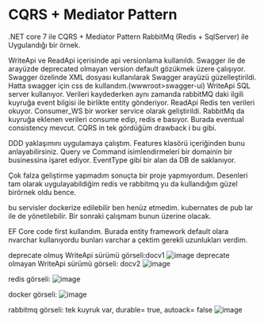 # CQRS + Mediator Pattern
.NET core 7 ile CQRS + Mediator Pattern  RabbitMq (Redis + SqlServer) ile Uygulandığı bir örnek. 

WriteApi ve ReadApi içerisinde api versionlama kullanıldı. Swagger ile de arayüzde deprecated olmayan version default gözükmek üzere çalışıyor.
Swagger özelinde XML dosyası kullanılarak Swagger arayüzü güzelleştirildi. Hatta swagger için css de kullandım.(wwwroot>swagger-ui)
WriteApi SQL server kullanıyor. Verileri kaydederken aynı zamanda rabbitMQ daki ilgili kuyruğa event bilgisi ile birlikte entity gönderiyor.
ReadApi Redis ten verileri okuyor.
Consumer_WS bir worker service olarak geliştirildi. RabbitMq da kuyruğa eklenen verileri consume edip, redis e basıyor. Burada eventual consistency mevcut. CQRS in tek gördüğüm drawback i bu gibi.

DDD yaklaşımını uygulamaya çalıştım. Features klasörü içeriğinden bunu anlayabilirsiniz. Query ve Command isimlendirmeleri bir domainin bir businessina işaret ediyor. EventType gibi bir alan da DB de saklanıyor.

Çok falza geliştirme yapmadım sonuçta bir proje yapmıyordum. Desenleri tam olarak uygulayabildiğim redis ve rabbitmq yu da kullandığım güzel birörnek oldu bence.

bu servisler dockerize edilebilir ben henüz etmedim.
kubernates de pub lar ile de yönetilebilir. Bir sonraki çalışmam bunun üzerine olacak.

EF Core code first kullandım. Burada entity framework default olara nvarchar kullanıyordu bunları varchar a çektim gerekli uzunlukları verdim.

deprecate olmuş WriteApi sürümü görseli:docv1
![image](https://github.com/ugursinans/CQRS/assets/17143493/5dd4ae1e-d14e-4ae0-afc0-5e7ef78923b2)
deprecate olmayan WriteApi sürümü görseli: docv2
![image](https://github.com/ugursinans/CQRS/assets/17143493/be4679d4-ec02-4dea-9d2e-33f2725cfa2d)

redis görseli:
![image](https://github.com/ugursinans/CQRS/assets/17143493/406ff254-2e3c-4927-8294-42830cc01cdc)


docker görseli:
![image](https://github.com/ugursinans/CQRS/assets/17143493/57ec251c-bd9f-41e8-846b-a672658d6503)


rabbitmq görseli: tek kuyruk var, durable= true, autoack= false
![image](https://github.com/ugursinans/CQRS/assets/17143493/bcc487b4-27a6-4838-be90-7b32c899eeb6)
